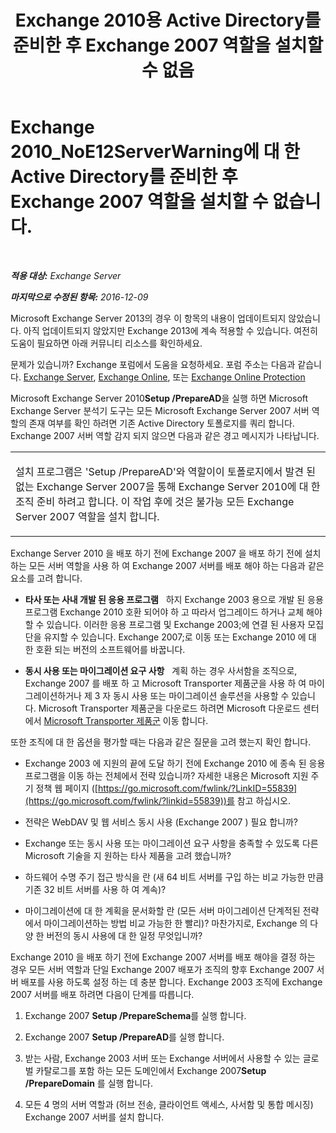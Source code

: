 ﻿---
title: 'Exchange 2010용 Active Directory를 준비한 후 Exchange 2007 역할을 설치할 수 없음'
TOCTitle: Exchange 2010_NoE12ServerWarning에 대 한 Active Directory를 준비한 후 Exchange 2007 역할을 설치할 수 없습니다.
ms:assetid: 4e579f69-0de9-421c-ba31-4e63a25e6a45
ms:mtpsurl: https://technet.microsoft.com/ko-kr/library/ms.exch.setupreadiness.noe12serverwarning(v=EXCHG.150)
ms:contentKeyID: 50483100
ms.date: 05/22/2018
mtps_version: v=EXCHG.150
ms.translationtype: MT
---

# Exchange 2010\_NoE12ServerWarning에 대 한 Active Directory를 준비한 후 Exchange 2007 역할을 설치할 수 없습니다.

 

_**적용 대상:** Exchange Server_

_**마지막으로 수정된 항목:** 2016-12-09_

Microsoft Exchange Server 2013의 경우 이 항목의 내용이 업데이트되지 않았습니다. 아직 업데이트되지 않았지만 Exchange 2013에 계속 적용할 수 있습니다. 여전히 도움이 필요하면 아래 커뮤니티 리소스를 확인하세요.

문제가 있습니까? Exchange 포럼에서 도움을 요청하세요. 포럼 주소는 다음과 같습니다. [Exchange Server](https://go.microsoft.com/fwlink/p/?linkid=60612), [Exchange Online](https://go.microsoft.com/fwlink/p/?linkid=267542), 또는 [Exchange Online Protection](https://go.microsoft.com/fwlink/p/?linkid=285351)

Microsoft Exchange Server 2010**Setup /PrepareAD**을 실행 하면 Microsoft Exchange Server 분석기 도구는 모든 Microsoft Exchange Server 2007 서버 역할의 존재 여부를 확인 하려면 기존 Active Directory 토폴로지를 쿼리 합니다. Exchange 2007 서버 역할 감지 되지 않으면 다음과 같은 경고 메시지가 나타납니다.


<table>
<colgroup>
<col style="width: 100%" />
</colgroup>
<tbody>
<tr class="odd">
<td><p>설치 프로그램은 'Setup /PrepareAD'와 역할이이 토폴로지에서 발견 된 없는 Exchange Server 2007을 통해 Exchange Server 2010에 대 한 조직 준비 하려고 합니다. 이 작업 후에 것은 불가능 모든 Exchange Server 2007 역할을 설치 합니다.</p></td>
</tr>
</tbody>
</table>


Exchange Server 2010 을 배포 하기 전에 Exchange 2007 을 배포 하기 전에 설치 하는 모든 서버 역할을 사용 하 여 Exchange 2007 서버를 배포 해야 하는 다음과 같은 요소를 고려 합니다.

  - **타사 또는 사내 개발 된 응용 프로그램**   하지 Exchange 2003 용으로 개발 된 응용 프로그램 Exchange 2010 호환 되어야 하 고 따라서 업그레이드 하거나 교체 해야할 수 있습니다. 이러한 응용 프로그램 및 Exchange 2003;에 연결 된 사용자 모집단을 유지할 수 있습니다. Exchange 2007;로 이동 또는 Exchange 2010 에 대 한 호환 되는 버전의 소프트웨어를 바꿉니다.

  - **동시 사용 또는 마이그레이션 요구 사항**   계획 하는 경우 사서함을 조직으로, Exchange 2007 를 배포 하 고 Microsoft Transporter 제품군을 사용 하 여 마이그레이션하거나 제 3 자 동시 사용 또는 마이그레이션 솔루션을 사용할 수 있습니다. Microsoft Transporter 제품군을 다운로드 하려면 Microsoft 다운로드 센터에서 [Microsoft Transporter 제품군](http://go.microsoft.com/fwlink/?linkid=82688) 이동 합니다.

또한 조직에 대 한 옵션을 평가할 때는 다음과 같은 질문을 고려 했는지 확인 합니다.

  - Exchange 2003 에 지원의 끝에 도달 하기 전에 Exchange 2010 에 종속 된 응용 프로그램을 이동 하는 전체에서 전략 있습니까? 자세한 내용은 Microsoft 지원 주기 정책 웹 페이지 ([https://go.microsoft.com/fwlink/?LinkID=55839](https://go.microsoft.com/fwlink/?linkid=55839))를 참고 하십시오.

  - 전략은 WebDAV 및 웹 서비스 동시 사용 (Exchange 2007 ) 필요 합니까?

  - Exchange 또는 동시 사용 또는 마이그레이션 요구 사항을 충족할 수 있도록 다른 Microsoft 기술을 지 원하는 타사 제품을 고려 했습니까?

  - 하드웨어 수명 주기 접근 방식을 란 (새 64 비트 서버를 구입 하는 비교 가능한 만큼 기존 32 비트 서버를 사용 하 여 계속)?

  - 마이그레이션에 대 한 계획을 문서화할 란 (모든 서버 마이그레이션 단계적된 전략에서 마이그레이션하는 방법 비교 가능한 한 빨리)? 마찬가지로, Exchange 의 다양 한 버전의 동시 사용에 대 한 일정 무엇입니까?

Exchange 2010 을 배포 하기 전에 Exchange 2007 서버를 배포 해야을 결정 하는 경우 모든 서버 역할과 단일 Exchange 2007 배포가 조직의 향후 Exchange 2007 서버 배포를 사용 하도록 설정 하는 데 충분 합니다. Exchange 2003 조직에 Exchange 2007 서버를 배포 하려면 다음이 단계를 따릅니다.

1.  Exchange 2007 **Setup /PrepareSchema**를 실행 합니다.

2.  Exchange 2007 **Setup /PrepareAD**를 실행 합니다.

3.  받는 사람, Exchange 2003 서버 또는 Exchange 서버에서 사용할 수 있는 글로벌 카탈로그를 포함 하는 모든 도메인에서 Exchange 2007**Setup /PrepareDomain** 를 실행 합니다.

4.  모든 4 명의 서버 역할과 (허브 전송, 클라이언트 액세스, 사서함 및 통합 메시징) Exchange 2007 서버를 설치 합니다.

